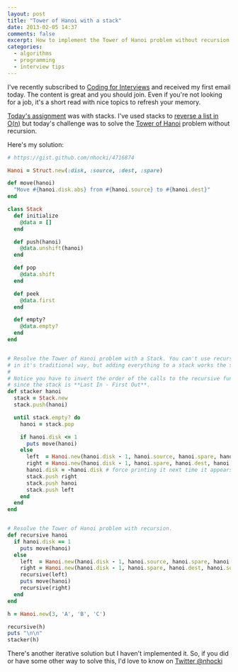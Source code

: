 ```yaml
---
layout: post
title: "Tower of Hanoi with a stack"
date: 2013-02-05 14:37
comments: false
excerpt: How to implement the Tower of Hanoi problem without recursion using a stack.
categories:
  - algorithms
  - programming
  - interview tips
---
```


I've recently subscribed to [Coding for Interviews](http://codingforinterviews.com/)
and received my first email today. The content is great and you should join.
Even if you're not looking for a job, it's a short read with nice topics to
refresh your memory.

[Today's assignment][2] was with stacks. I've used stacks to
[reverse a list in O(n)](http://blog.nhocki.com/2012/12/27/reverse-a-list-in-o-n/)
but today's challenge was to solve the [Tower of Hanoi][1] problem without
recursion.

Here's my solution:

```ruby
# https://gist.github.com/nhocki/4716874

Hanoi = Struct.new(:disk, :source, :dest, :spare)

def move(hanoi)
  "Move #{hanoi.disk.abs} from #{hanoi.source} to #{hanoi.dest}"
end

class Stack
  def initialize
    @data = []
  end

  def push(hanoi)
    @data.unshift(hanoi)
  end

  def pop
    @data.shift
  end

  def peek
    @data.first
  end

  def empty?
    @data.empty?
  end
end


# Resolve the Tower of Hanoi problem with a Stack. You can't use recursion
# in it's traditional way, but adding everything to a stack works the same.
#
# Notice you have to invert the order of the calls to the recursive function
# since the stack is **Last In - First Out**.
def stacker hanoi
  stack = Stack.new
  stack.push(hanoi)

  until stack.empty? do
    hanoi = stack.pop

    if hanoi.disk <= 1
      puts move(hanoi)
    else
      left  = Hanoi.new(hanoi.disk - 1, hanoi.source, hanoi.spare, hanoi.dest)
      right = Hanoi.new(hanoi.disk - 1, hanoi.spare, hanoi.dest, hanoi.source)
      hanoi.disk = -hanoi.disk # force printing it next time it appears
      stack.push right
      stack.push hanoi
      stack.push left
    end
  end
end


# Resolve the Tower of Hanoi problem with recursion.
def recursive hanoi
  if hanoi.disk == 1
    puts move(hanoi)
  else
    left  = Hanoi.new(hanoi.disk - 1, hanoi.source, hanoi.spare, hanoi.dest)
    right = Hanoi.new(hanoi.disk - 1, hanoi.spare, hanoi.dest, hanoi.source)
    recursive(left)
    puts move(hanoi)
    recursive(right)
  end
end

h = Hanoi.new(3, 'A', 'B', 'C')

recursive(h)
puts "\n\n"
stacker(h)
```

There's another iterative solution but I haven't implemented it. So, if you did
or have some other way to solve this, I'd love to know on
[Twitter @nhocki](https://twitter.com/nhocki)

[1]:http://en.wikipedia.org/wiki/Tower_of_Hanoi
[2]:http://us2.campaign-archive2.com/?u=cadc6c448cd083a0aeed7f864&id=c550bc59d5&e=5694567579
